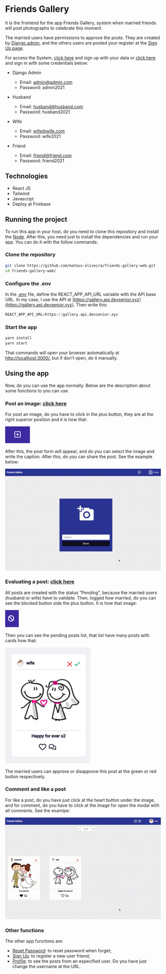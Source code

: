 # Friends Gallery

It is the frontend for the app Friends Gallery, system when married friends will post photographs to celebrate this moment. 

The married users have permissions to approve the posts. They are created by [Django admin](https://gallery.api.devsenior.xyz/admin/), and the others users are posted your register at the [Sign Up page](https://gallery.devsenior.xyz/signup/).

For access the System, [click here](https://gallery.devsenior.xyz/signup/) and sign up with your data or [click here](https://gallery.devsenior.xyz/) and sign in with some credentials below:

* Django Admin
    * Email: admin@admin.com
    * Password: admin2021

* Husband
    * Email: husband@husband.com
    * Password: husband2021

* Wife
    * Email: wife@wife.com
    * Password: wife2021

* Friend
    * Email: friend@friend.com
    * Password: friend2021


## Technologies

* React JS
* Tailwind
* Javascript
* Deploy at Firebase

## Running the project

To run this app in your host, do you need to clone this repository and install the [Node](https://nodejs.org/en/download/). After this, you need just to install the dependencies and run your app. You can do it with the follow commands:

### Clone the repository

```bash
git clone https://github.com/mateus-oliveira/friends-gallery-web.git
cd friends-gallery-web/
```
### Configure the .env

In the [.env](./.env.example) file, define the REACT_APP_API_URL variable with the API base URL. In my case, I use the API at [https://gallery.api.devsenior.xyz](https://gallery.api.devsenior.xyz). Then write this:

```python
REACT_APP_API_URL=https://gallery.api.devsenior.xyz
```
### Start the app

```bash
yarn install
yarn start
```

That commands will open your browser automatically at [http://localhost:3000/](http://localhost:3000/), but if don't open, do it manually.

## Using the app

Now, do you can use the app normally. Below are the description about some functions to you can use.
### Post an image: [click here](https://gallery.devsenior.xyz/add-post)

For post an image, do you have to click in the plus button, they are at the right superior position and it is how that:

![plus](./src/assets/plus.png)

After this, the post form will appear, and do you can select the image and write the caption. After this, do you can share the post. See the example below:

![postgif](./src/assets/post.gif)

### Evaluating a post: [click here](https://gallery.devsenior.xyz/pending-posts)
All posts are created with the status "Pending", because the married users (husband or wife) have to validate. Then, logged how married, do you can see the blocked button side the plus button. It is how that image:

![blocked](./src/assets/blocked.png)

Then you can see the pending posts list, that list have many posts with cards how that:

![post](./src/assets/post.png)

The married users can approve or disapprove this post at the green or red button respectively.

### Comment and like a post

For like a post, do you have just click at the heart button under the image, and for comment, do you have to click at the image for open the modal  with all comments. See the examlpe:

![comment](./src/assets/comment.gif)

### Other functions

The other app functions are:

* [Reset Password](https://gallery.devsenior.xyz/redefine-password/): to reset password when forget;
* [Sign Up](https://gallery.devsenior.xyz/signup/): to register a new user friend;
* [Profile](https://gallery.devsenior.xyz/profile/): to see the posts from an especified user. Do you have just change the username at the URL.